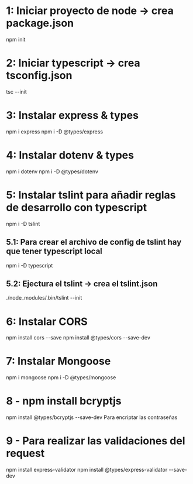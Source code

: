 # 1: Iniciar proyecto de node -> crea package.json

npm init

# 2: Iniciar typescript -> crea tsconfig.json

tsc --init

# 3: Instalar express & types

npm i express
npm i -D @types/express

# 4: Instalar dotenv & types

npm i dotenv
npm i -D @types/dotenv

# 5: Instalar tslint para añadir reglas de desarrollo con typescript

npm i -D tslint

## 5.1: Para crear el archivo de config de tslint hay que tener typescript local

npm i -D typescript

## 5.2: Ejectura el tslint -> crea el tslint.json

./node_modules/.bin/tslint --init

# 6: Instalar CORS

npm install cors --save
npm install @types/cors --save-dev

# 7: Instalar Mongoose

npm i mongoose
npm i -D @types/mongoose

# 8 - npm install bcryptjs

npm install @types/bcryptjs --save-dev
Para encriptar las contraseñas

# 9 - Para realizar las validaciones del request

npm install express-validator
npm install @types/express-validator --save-dev
